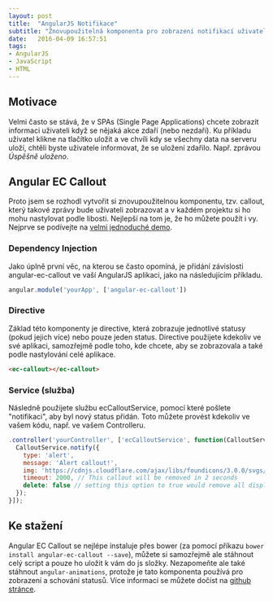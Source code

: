 ```yaml
---
layout: post
title:  "AngularJS Notifikace"
subtitle: "Znovupoužitelná komponenta pro zobrazení notifikací uživateli"
date:   2016-04-09 16:57:51
tags:
- AngularJS
- JavaScript
- HTML
---
```


## Motivace
Velmi často se stává, že v SPAs (Single Page Applications) chcete zobrazit informaci uživateli když se nějaká akce zdaří (nebo nezdaří). Ku příkladu uživatel klikne na tlačítko uložit a ve chvíli kdy se všechny data na serveru uloží, chtěli byste uživatele informovat, že se uložení zdařilo. Např. zprávou *Úspěšně uloženo*.


## Angular EC Callout
Proto jsem se rozhodl vytvořit si znovupoužitelnou komponentu, tzv. callout, který takové zprávy bude uživateli zobrazovat a v každém projektu si ho mohu nastylovat podle libosti. Nejlepší na tom je, že ho můžete použít i vy. Nejprve se podívejte na [velmi jednoduché demo](http://emilcieslar.github.io/angular-ec-callout/).

### Dependency Injection
Jako úplně první věc, na kterou se často opomíná, je přidání závislosti angular-ec-callout ve vaší AngularJS aplikaci, jako na následujícím příkladu.

```javascript
angular.module('yourApp', ['angular-ec-callout'])
```

### Directive
Základ této komponenty je directive, která zobrazuje jednotlivé statusy (pokud jejich více) nebo pouze jeden status. Directive použijete kdekoliv ve své aplikaci, samozřejmě podle toho, kde chcete, aby se zobrazovala a také podle nastylování celé aplikace.

```html
<ec-callout></ec-callout>
```

### Service (služba)
Následně použijete službu ecCalloutService, pomocí které pošlete "notifikaci", aby byl nový status přidán. Toto můžete provést kdekoliv ve vašem kódu, např. ve vašem Controlleru.

```javascript
.controller('yourController', ['ecCalloutService', function(CalloutService) {
  CalloutService.notify({
    type: 'alert',
    message: 'Alert callout!',
    img: 'https://cdnjs.cloudflare.com/ajax/libs/foundicons/3.0.0/svgs/fi-alert.svg',
    timeout: 2000, // This callout will be removed in 2 seconds
    delete: false // setting this option to true would remove all displayed callouts
  });
}]);
```

## Ke stažení
Angular EC Callout se nejlépe instaluje přes bower (za pomocí příkazu `bower install angular-ec-callout --save`), můžete si samozřejmě ale stáhnout celý script a pouze ho uložit k vám do js složky. Nezapomeňte ale také stáhnout `angular-animations`, protože je tato komponenta používá pro zobrazení a schování statusů. Více informací se můžete dočíst na [github stránce](https://github.com/emilcieslar/angular-ec-callout).
